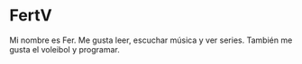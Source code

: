 # FertV
Mi nombre es Fer. Me gusta leer, escuchar música y ver series.
También me gusta el voleibol y programar.
